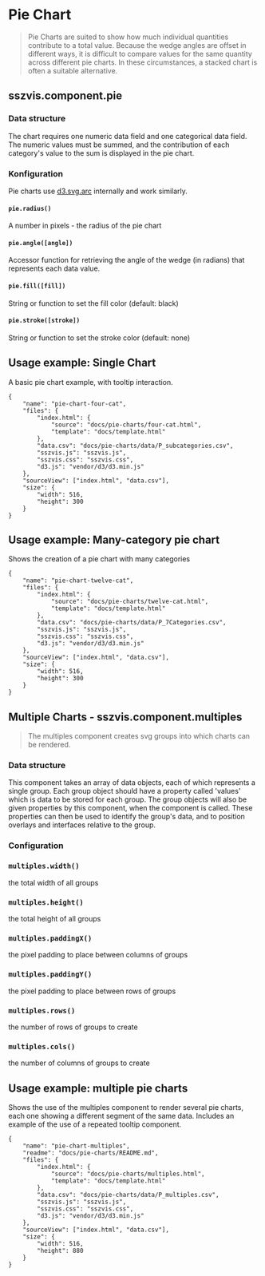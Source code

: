 # Pie Chart

> Pie Charts are suited to show how much individual quantities contribute to a total value. Because the wedge angles are offset in different ways, it is difficult to compare values for the same quantity across different pie charts. In these circumstances, a stacked chart is often a suitable alternative.

## sszvis.component.pie

### Data structure

The chart requires one numeric data field and one categorical data field. The numeric values must be summed, and the contribution of each category's value to the sum is displayed in the pie chart.

### Konfiguration

Pie charts use [d3.svg.arc](https://github.com/mbostock/d3/wiki/SVG-Shapes#arc) internally and work similarly.

#### `pie.radius()`

A number in pixels - the radius of the pie chart

#### `pie.angle([angle])`

Accessor function for retrieving the angle of the wedge (in radians) that represents each data value.

#### `pie.fill([fill])`

String or function to set the fill color (default: black)

#### `pie.stroke([stroke])`

String or function to set the stroke color (default: none)


## Usage example: Single Chart

A basic pie chart example, with tooltip interaction.

```project
{
    "name": "pie-chart-four-cat",
    "files": {
        "index.html": {
            "source": "docs/pie-charts/four-cat.html",
            "template": "docs/template.html"
        },
        "data.csv": "docs/pie-charts/data/P_subcategories.csv",
        "sszvis.js": "sszvis.js",
        "sszvis.css": "sszvis.css",
        "d3.js": "vendor/d3/d3.min.js"
    },
    "sourceView": ["index.html", "data.csv"],
    "size": {
        "width": 516,
        "height": 300
    }
}
```

## Usage example: Many-category pie chart

Shows the creation of a pie chart with many categories

```project
{
    "name": "pie-chart-twelve-cat",
    "files": {
        "index.html": {
            "source": "docs/pie-charts/twelve-cat.html",
            "template": "docs/template.html"
        },
        "data.csv": "docs/pie-charts/data/P_7Categories.csv",
        "sszvis.js": "sszvis.js",
        "sszvis.css": "sszvis.css",
        "d3.js": "vendor/d3/d3.min.js"
    },
    "sourceView": ["index.html", "data.csv"],
    "size": {
        "width": 516,
        "height": 300
    }
}
```


## Multiple Charts - sszvis.component.multiples

> The multiples component creates svg groups into which charts can be rendered.

### Data structure

This component takes an array of data objects, each of which represents a single group. Each group object should have a property called 'values' which is data to be stored for each group. The group objects will also be given properties by this component, when the component is called. These properties can then be used to identify the group's data, and to position overlays and interfaces relative to the group.

### Configuration

### `multiples.width()`

the total width of all groups

### `multiples.height()`

the total height of all groups

### `multiples.paddingX()`

the pixel padding to place between columns of groups

### `multiples.paddingY()`

the pixel padding to place between rows of groups

### `multiples.rows()`

the number of rows of groups to create

### `multiples.cols()`

the number of columns of groups to create

## Usage example: multiple pie charts

Shows the use of the multiples component to render several pie charts, each one showing a different segment of the same data. Includes an example of the use of a repeated tooltip component.

```project
{
    "name": "pie-chart-multiples",
    "readme": "docs/pie-charts/README.md",
    "files": {
        "index.html": {
            "source": "docs/pie-charts/multiples.html",
            "template": "docs/template.html"
        },
        "data.csv": "docs/pie-charts/data/P_multiples.csv",
        "sszvis.js": "sszvis.js",
        "sszvis.css": "sszvis.css",
        "d3.js": "vendor/d3/d3.min.js"
    },
    "sourceView": ["index.html", "data.csv"],
    "size": {
        "width": 516,
        "height": 880
    }
}
```
